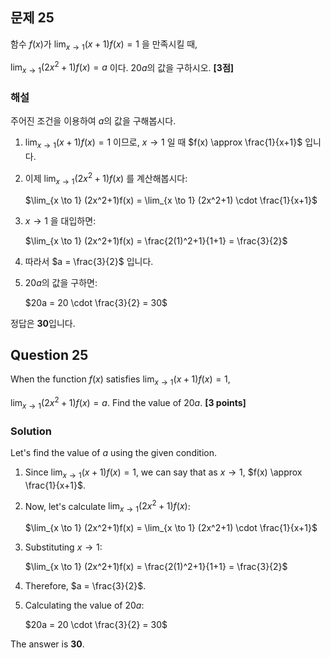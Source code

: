 

## 문제 25
함수 $f(x)$가 $\lim_{x \to 1} (x+1)f(x) = 1$ 을 만족시킬 때,

$\lim_{x \to 1} (2x^2+1)f(x) = a$ 이다. $20a$의 값을 구하시오. **[3점]**

### 해설
주어진 조건을 이용하여 $a$의 값을 구해봅시다.

1. $\lim_{x \to 1} (x+1)f(x) = 1$ 이므로, $x \to 1$ 일 때 $f(x) \approx \frac{1}{x+1}$ 입니다.

2. 이제 $\lim_{x \to 1} (2x^2+1)f(x)$ 를 계산해봅시다:
   
   $\lim_{x \to 1} (2x^2+1)f(x) = \lim_{x \to 1} (2x^2+1) \cdot \frac{1}{x+1}$

3. $x \to 1$ 을 대입하면:
   
   $\lim_{x \to 1} (2x^2+1)f(x) = \frac{2(1)^2+1}{1+1} = \frac{3}{2}$

4. 따라서 $a = \frac{3}{2}$ 입니다.

5. $20a$의 값을 구하면:
   
   $20a = 20 \cdot \frac{3}{2} = 30$

정답은 **30**입니다.

## Question 25
When the function $f(x)$ satisfies $\lim_{x \to 1} (x+1)f(x) = 1$,

$\lim_{x \to 1} (2x^2+1)f(x) = a$. Find the value of $20a$. **[3 points]**

### Solution
Let's find the value of $a$ using the given condition.

1. Since $\lim_{x \to 1} (x+1)f(x) = 1$, we can say that as $x \to 1$, $f(x) \approx \frac{1}{x+1}$.

2. Now, let's calculate $\lim_{x \to 1} (2x^2+1)f(x)$:
   
   $\lim_{x \to 1} (2x^2+1)f(x) = \lim_{x \to 1} (2x^2+1) \cdot \frac{1}{x+1}$

3. Substituting $x \to 1$:
   
   $\lim_{x \to 1} (2x^2+1)f(x) = \frac{2(1)^2+1}{1+1} = \frac{3}{2}$

4. Therefore, $a = \frac{3}{2}$.

5. Calculating the value of $20a$:
   
   $20a = 20 \cdot \frac{3}{2} = 30$

The answer is **30**.